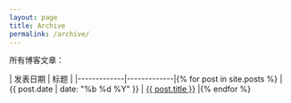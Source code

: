 ```yaml
---
layout: page
title: Archive
permalink: /archive/
---
```


所有博客文章：

| 发表日期  | 标题				|
|-------------|-------------|{% for post in site.posts %}
| {{ post.date | date: "%b %d %Y" }}	| <a href="{{ post.url }}">{{ post.title }}</a> |{% endfor %}
